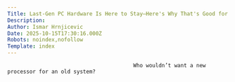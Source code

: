 ```yaml
---
Title: Last-Gen PC Hardware Is Here to Stay—Here's Why That's Good for Us
Description: 
Author: Ismar Hrnjicevic
Date: 2025-10-15T17:30:16.000Z
Robots: noindex,nofollow
Template: index
---
```


                                            Who wouldn’t want a new processor for an old system?
                                        